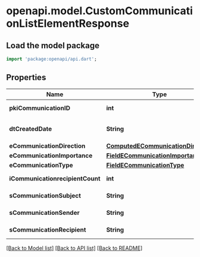 # openapi.model.CustomCommunicationListElementResponse

## Load the model package
```dart
import 'package:openapi/api.dart';
```

## Properties
Name | Type | Description | Notes
------------ | ------------- | ------------- | -------------
**pkiCommunicationID** | **int** | The unique ID of the Communication. | 
**dtCreatedDate** | **String** | The date and time at which the object was created | 
**eCommunicationDirection** | [**ComputedECommunicationDirection**](ComputedECommunicationDirection.md) |  | 
**eCommunicationImportance** | [**FieldECommunicationImportance**](FieldECommunicationImportance.md) |  | 
**eCommunicationType** | [**FieldECommunicationType**](FieldECommunicationType.md) |  | 
**iCommunicationrecipientCount** | **int** | The count of Communicationrecipient | 
**sCommunicationSubject** | **String** | The subject of the Communication | 
**sCommunicationSender** | **String** | The sender name of the Communication | 
**sCommunicationRecipient** | **String** | The recipients' name of the Communication | 

[[Back to Model list]](../README.md#documentation-for-models) [[Back to API list]](../README.md#documentation-for-api-endpoints) [[Back to README]](../README.md)


